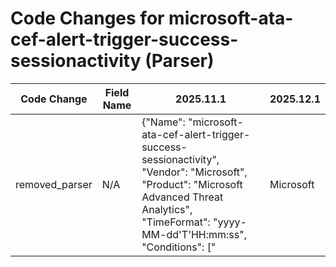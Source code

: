 # Code Changes for microsoft-ata-cef-alert-trigger-success-sessionactivity (Parser)

| Code Change | Field Name | 2025.11.1 | 2025.12.1 |
|-------------|------------|-----------|------------|
| removed_parser | N/A | {"Name": "microsoft-ata-cef-alert-trigger-success-sessionactivity", "Vendor": "Microsoft", "Product": "Microsoft Advanced Threat Analytics", "TimeFormat": "yyyy-MM-dd'T'HH:mm:ss", "Conditions": ["|Microsoft|ATA|", "|EnumerateSessionsSuspiciousActivity|"], "Fields": ["CEF:([^\|]*\|){4}({alert_type}[^\|]+)\|({alert_name}[^\|]+)\|({alert_severity}[^\|]+)\|", "\Wstart=({time}\d\d\d\d-\d\d-\d\dT\d\d:\d\d:\d\d)", "\WexternalId=({alert_id}\d+)", "\Wapp=({service_name}.+?)\s+(\w+=|$)", "\Wmsg=({additional_info}.+?)\s+(\w+=|$)", "\Wmsg=[^=]+?performed by (?:(({last_name}[\w\']+), ({first_name}\w+))|({user}[\w\.\-\!\#\^\~]{1,40}\$?))", "\Wmsg=[^=]+?performed by .+?from (?:({src_ip}\d{1,3}\.\d{1,3}\.\d{1,3}\.\d{1,3})|({src_host}[\w.\-]+)) against (?:({dest_ip}\d{1,3}\.\d{1,3}\.\d{1,3}\.\d{1,3})|({dest_host}[\w.\-]+)),", "\Wmsg=[^=]+? performed from (?:({src_ip}\d{1,3}\.\d{1,3}\.\d{1,3}\.\d{1,3})|({src_host}[\w.\-]+\w)) against (?:({dest_ip}\d{1,3}\.\d{1,3}\.\d{1,3}\.\d{1,3})|({dest_host}[\w.\-]+\w)).+? ({user}[\w\.\-\!\#\^\~]{1,40}\$?) \(.*?\)", "\Wsuser=(?:(({last_name}[\w\']+), ({first_name}\w+))|({user}[\w\.\-\!\#\^\~]{1,40}\$?))\s+(\w+=|$)", "\Wshost=(?:({src_ip}\d{1,3}\.\d{1,3}\.\d{1,3}\.\d{1,3})|({src_host}[\w.\-]+))\s+(\w+=|$)"], "ParserVersion": "v1.0.0"} | N/A |
